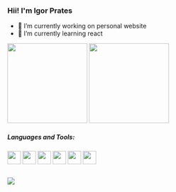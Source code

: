 ### Hii! I'm Igor Prates

- 🔭 I’m currently working on personal website
- 🌱 I’m currently learning react


<div>
  <a href="https://github.com/igorpratess"></a>
  <img height="180em" src="https://github-readme-stats.vercel.app/api?username=igorpratess&show_icons=true&theme=dark&include_all_commits=true&count_private=true"></img>
  <img height="180em" src="https://github-readme-stats.vercel.app/api/top-langs/?username=igorpratess&layout=compact&langs_count=16&theme=dark"></img>
</div>

##### Languages and Tools:
<div style='display:inline-block'>
  <img align="center" alt"Javascript" height="30" width"40" src="https://user-images.githubusercontent.com/39813384/127778162-934fe871-6563-4a69-ad7e-ee2bd7f47ade.png">
  <img align="center" alt"Typescript" height="30" width"40" src="https://user-images.githubusercontent.com/39813384/127778173-b78c289d-59b4-4b4e-bb11-7b6f77ec328a.png">
  <img align="center" alt"HTML" height="30" width"40" src="https://user-images.githubusercontent.com/39813384/127778171-4d6233eb-8736-4c67-878e-2c8a5ecb205e.png">
  <img align="center" alt"CSS" height="30" width"40" src="https://user-images.githubusercontent.com/39813384/127778172-35b31104-0131-48ad-8d30-905aaf1e09e7.png">
  <img align="center" alt"React" height="30" width"40" src="https://user-images.githubusercontent.com/39813384/127778175-87e54090-ffaa-40e0-bdd0-88608420c8de.png">
  <img align="center" alt"Node" height="30" width"40" src="https://user-images.githubusercontent.com/39813384/127778174-4964df7f-9ad2-4c4f-8612-0d01d3b503e3.png">
  <!--<img src="https://komarev.com/ghpvc/?username=igorpratess&color=green" alt="igorpratess" /> -->
<div>
  
##

<div>
  <a href="https://www.linkedin.com/in/igorpratess/" target="_blank">
    <img src="https://img.shields.io/badge/LinkedIn-0077B5?style=for-the-badge&logo=linkedin&logoColor=white"></img>
  </a>
</div>
